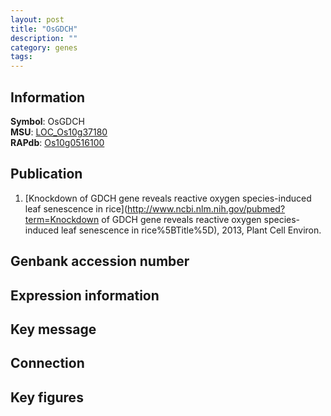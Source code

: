 ```yaml
---
layout: post
title: "OsGDCH"
description: ""
category: genes
tags: 
---
```


## Information
__Symbol__: OsGDCH  
__MSU__: [LOC_Os10g37180](http://rice.plantbiology.msu.edu/cgi-bin/ORF_infopage.cgi?orf=LOC_Os10g37180)  
__RAPdb__: [Os10g0516100](http://rapdb.dna.affrc.go.jp/viewer/gbrowse_details/irgsp1?name=Os10g0516100)  

## Publication
1. [Knockdown of GDCH gene reveals reactive oxygen species-induced leaf senescence in rice](http://www.ncbi.nlm.nih.gov/pubmed?term=Knockdown of GDCH gene reveals reactive oxygen species-induced leaf senescence in rice%5BTitle%5D), 2013, Plant Cell Environ.

## Genbank accession number

## Expression information

## Key message

## Connection

## Key figures


